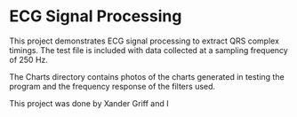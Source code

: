 # ECG Signal Processing

This project demonstrates ECG signal processing to extract QRS complex timings. 
The test file is included with data collected at a sampling frequency of 250 Hz.

The Charts directory contains photos of the charts generated in testing the program and the frequency response of the filters used.

This project was done by Xander Griff and I
